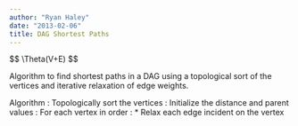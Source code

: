 ```yaml
---
author: "Ryan Haley"
date: "2013-02-06"
title: DAG Shortest Paths
---
```


\$$ \Theta(V+E) \$$

Algorithm to find shortest paths in a DAG using a topological sort of the vertices and iterative relaxation of edge weights.

Algorithm
: Topologically sort the vertices
: Initialize the distance and parent values
: For each vertex in order
: * Relax each edge incident on the vertex
